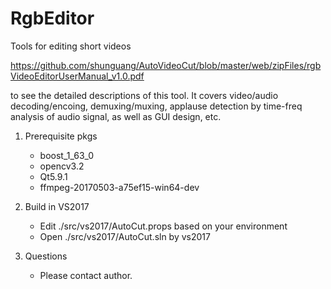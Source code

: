 # RgbEditor
Tools for editing short videos

https://github.com/shunguang/AutoVideoCut/blob/master/web/zipFiles/rgbVideoEditorUserManual_v1.0.pdf

to see the detailed descriptions of this tool. It covers video/audio decoding/encoing, demuxing/muxing, applause detection by time-freq analysis of audio signal, as well as GUI design, etc.

1. Prerequisite pkgs 
    - boost_1_63_0
    - opencv3.2
    - Qt5.9.1
    - ffmpeg-20170503-a75ef15-win64-dev

2. Build in VS2017
   - Edit ./src/vs2017/AutoCut.props based on your environment
   - Open ./src/vs2017/AutoCut.sln by vs2017
  
3. Questions
   - Please contact author.
   


